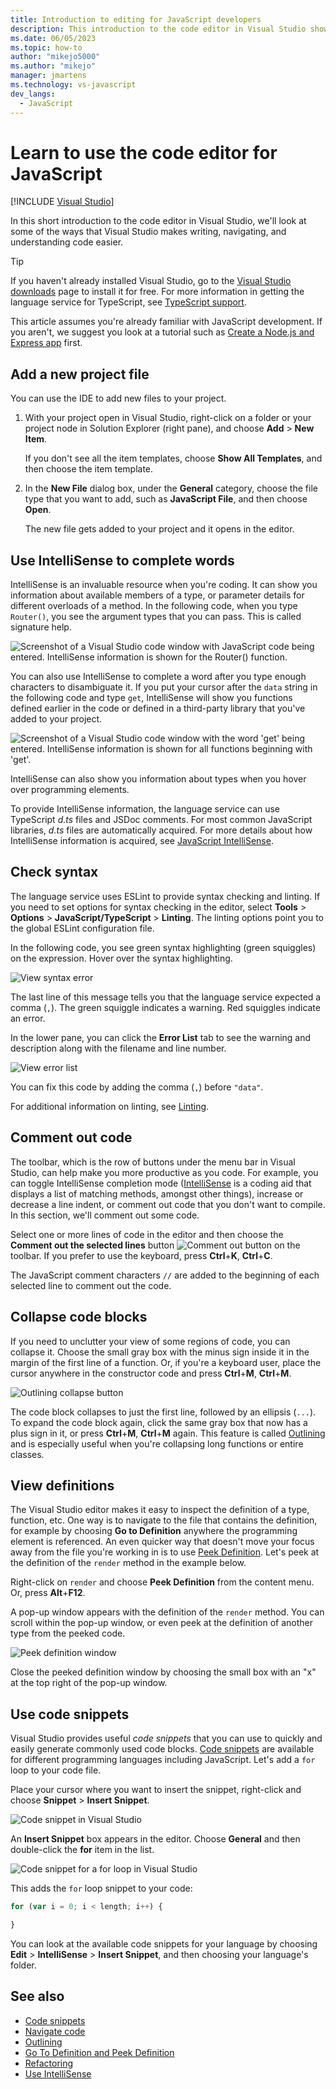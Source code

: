 ```yaml
---
title: Introduction to editing for JavaScript developers
description: This introduction to the code editor in Visual Studio shows some of the ways that Visual Studio makes writing, navigating, and understanding JavaScript code easier.
ms.date: 06/05/2023
ms.topic: how-to
author: "mikejo5000"
ms.author: "mikejo"
manager: jmartens
ms.technology: vs-javascript
dev_langs:
  - JavaScript
---
```

# Learn to use the code editor for JavaScript

 [!INCLUDE [Visual Studio](~/includes/applies-to-version/vs-windows-only.md)]

In this short introduction to the code editor in Visual Studio, we'll look at some of the ways that Visual Studio makes writing, navigating, and understanding code easier.

> [!TIP]
> If you haven't already installed Visual Studio, go to the [Visual Studio downloads](https://visualstudio.microsoft.com/downloads/?cid=learn-onpage-download-cta) page to install it for free. For more information in getting the language service for TypeScript, see [TypeScript support](../javascript/javascript-in-visual-studio.md#typescript-support).

This article assumes you're already familiar with JavaScript development. If you aren't, we suggest you look at a tutorial such as [Create a Node.js and Express app](../javascript/tutorial-nodejs.md) first.

## Add a new project file

You can use the IDE to add new files to your project.

1. With your project open in Visual Studio, right-click on a folder or your project node in Solution Explorer (right pane), and choose **Add** > **New Item**.

   If you don't see all the item templates, choose **Show All Templates**, and then choose the item template.

1. In the **New File** dialog box, under the **General** category, choose the file type that you want to add, such as **JavaScript File**, and then choose **Open**.

    The new file gets added to your project and it opens in the editor.

## Use IntelliSense to complete words

IntelliSense is an invaluable resource when you're coding. It can show you information about available members of a type, or parameter details for different overloads of a method. In the following code, when you type `Router()`, you see the argument types that you can pass. This is called signature help.

![Screenshot of a Visual Studio code window with JavaScript code being entered. IntelliSense information is shown for the Router() function.](../javascript/media/write-code-signature-checking.png)

You can also use IntelliSense to complete a word after you type enough characters to disambiguate it. If you put your cursor after the `data` string in the following code and type `get`, IntelliSense will show you functions defined earlier in the code or defined in a third-party library that you've added to your project.

![Screenshot of a Visual Studio code window with the word 'get' being entered. IntelliSense information is shown for all functions beginning with 'get'.](../javascript/media/write-code-intellisense.png)

IntelliSense can also show you information about types when you hover over programming elements.

To provide IntelliSense information, the language service can use TypeScript *d.ts* files and JSDoc comments. For most common JavaScript libraries, *d.ts* files are automatically acquired. For more details about how IntelliSense information is acquired, see [JavaScript IntelliSense](../ide/javascript-intellisense.md?toc=/visualstudio/javascript/toc.json).

## Check syntax

The language service uses ESLint to provide syntax checking and linting. If you need to set options for syntax checking in the editor, select **Tools** > **Options** > **JavaScript/TypeScript** > **Linting**. The linting options point you to the global ESLint configuration file.

In the following code, you see green syntax highlighting (green squiggles) on the expression. Hover over the syntax highlighting.

![View syntax error](../javascript/media/write-code-syntax-checking.png)

The last line of this message tells you that the language service expected a comma (`,`). The green squiggle indicates a warning. Red squiggles indicate an error.

In the lower pane, you can click the **Error List** tab to see the warning and description along with the filename and line number.

![View error list](../javascript/media/write-code-error-list.png)

You can fix this code by adding the comma (`,`) before `"data"`.

For additional information on linting, see [Linting](https://github.com/microsoft/JSTSdocs/blob/master/articles/editor/linting.md).

## Comment out code

The toolbar, which is the row of buttons under the menu bar in Visual Studio, can help make you more productive as you code. For example, you can toggle IntelliSense completion mode ([IntelliSense](../ide/using-intellisense.md) is a coding aid that displays a list of matching methods, amongst other things), increase or decrease a line indent, or comment out code that you don't want to compile. In this section, we'll comment out some code.

Select one or more lines of code in the editor and then choose the **Comment out the selected lines** button ![Comment out button](../javascript/media/write-code-comment-out.png) on the toolbar. If you prefer to use the keyboard, press **Ctrl**+**K**, **Ctrl**+**C**.

The JavaScript comment characters `//` are added to the beginning of each selected line to comment out the code.

## Collapse code blocks

If you need to unclutter your view of some regions of code, you can collapse it. Choose the small gray box with the minus sign inside it in the margin of the first line of a function. Or, if you're a keyboard user, place the cursor anywhere in the constructor code and press **Ctrl**+**M**, **Ctrl**+**M**.

![Outlining collapse button](../javascript/media/write-code-collapse-code.png)

The code block collapses to just the first line, followed by an ellipsis (`...`). To expand the code block again, click the same gray box that now has a plus sign in it, or press **Ctrl**+**M**, **Ctrl**+**M** again. This feature is called [Outlining](../ide/outlining.md) and is especially useful when you're collapsing long functions or entire classes.

## View definitions

The Visual Studio editor makes it easy to inspect the definition of a type, function, etc. One way is to navigate to the file that contains the definition, for example by choosing **Go to Definition** anywhere the programming element is referenced. An even quicker way that doesn't move your focus away from the file you're working in is to use [Peek Definition](../ide/go-to-and-peek-definition.md#peek-definition). Let's peek at the definition of the `render` method in the example below.

Right-click on `render` and choose **Peek Definition** from the content menu. Or, press **Alt**+**F12**.

   A pop-up window appears with the definition of the `render` method. You can scroll within the pop-up window, or even peek at the definition of another type from the peeked code.

   ![Peek definition window](../javascript/media/write-code-peek-definition.png)

Close the peeked definition window by choosing the small box with an "x" at the top right of the pop-up window.

## Use code snippets

Visual Studio provides useful *code snippets* that you can use to quickly and easily generate commonly used code blocks. [Code snippets](../ide/code-snippets.md) are available for different programming languages including JavaScript. Let's add a `for` loop to your code file.

Place your cursor where you want to insert the snippet, right-click and choose **Snippet** > **Insert Snippet**.

![Code snippet in Visual Studio](../javascript/media/write-code-insert-snippet.png)

An **Insert Snippet** box appears in the editor. Choose **General** and then double-click the **for** item in the list.

![Code snippet for a for loop in Visual Studio](../javascript/media/write-code-insert-snippet-for-loop.png)

This adds the `for` loop snippet to your code:

```javascript
for (var i = 0; i < length; i++) {

}
```

You can look at the available code snippets for your language by choosing **Edit** > **IntelliSense** > **Insert Snippet**, and then choosing your language's folder.

## See also

- [Code snippets](../ide/code-snippets.md)
- [Navigate code](../ide/navigating-code.md)
- [Outlining](../ide/outlining.md)
- [Go To Definition and Peek Definition](../ide/go-to-and-peek-definition.md)
- [Refactoring](../ide/refactoring-in-visual-studio.md)
- [Use IntelliSense](../ide/using-intellisense.md)
